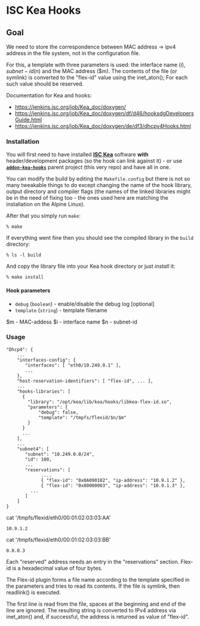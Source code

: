 # ISC Kea Hooks

## Goal

We need to store the correspondence between MAC address -> ipv4 address in the file system,
not in the configuration file.

For this, a template with three parameters is used: the interface name ($i), subnet-id ($n) and the MAC address ($m).
The contents of the file (or symlink) is converted to the "flex-id" value using the inet_aton(); 
For each such value should be reserved.

Documentation for Kea and hooks:

- https://jenkins.isc.org/job/Kea_doc/doxygen/
- https://jenkins.isc.org/job/Kea_doc/doxygen/df/d46/hooksdgDevelopersGuide.html
- https://jenkins.isc.org/job/Kea_doc/doxygen/de/df3/dhcpv4Hooks.html

### Installation

You will first need to have installed [**ISC Kea**](https://www.isc.org/kea/) software **with** header/development packages (so the hook can link against it) - or use [**`addon-kea-hooks`**](https://github.com/OpenNebula/addon-kea-hooks) parent project (this very repo) and have all in one.

You can modify the build by editing the `Makefile.config` but there is not so many tweakable things to do except changing the name of the hook library, output directory and compiler flags (the names of the linked libraries might be in the need of fixing too - the ones used here are matching the installation on the Alpine Linux).

After that you simply run `make`:

```
% make
```

If everything went fine then you should see the compiled library in the `build` directory:

```
% ls -l build
```

And copy the library file into your Kea hook directory or just *install* it:

```
% make install
```

#### Hook parameters

- `debug` (`boolean`) - enable/disable the debug log [optional]
- `template` (`string`) - template filename

$m - MAC-addess
$i - interface name
$n - subnet-id

### Usage

```
"Dhcp4": {
    ...
    "interfaces-config": {
       "interfaces": [ "eth0/10.249.0.1" ],
       ...
    },
    "host-reservation-identifiers": [ "flex-id", ... ],
    ...
    "hooks-libraries": [
      {
        "library": "/opt/kea/lib/kea/hooks/libkea-flex-id.so",
        "parameters": {
            "debug": false,
            "template": "/tmpfs/flexid/$n/$m"
        }
      }
      ...
    ],
    ...
    "subnet4": [
       "subnet": "10.249.0.0/24",
       "id": 100,
       ...
       "reservations": [
             ....
             { "flex-id": "0x0A090102", "ip-address": "10.9.1.2" },
             { "flex-id": "0x00000003", "ip-address": "10.9.1.3" },
	     ...
       ]
    ]
}
```

cat '/tmpfs/flexid/eth0/00:01:02:03:03:AA'
```
10.9.1.2
```

cat '/tmpfs/flexid/eth0/00:01:02:03:03:BB'
```
0.0.0.3
```

Each "reserved" address needs an entry in the "reservations" section.
Flex-id is a hexadecimal value of four bytes.

The Flex-id plugin forms a file name according to the template specified
in the parameters and tries to read its contents. If the file is symlink,
then readlink() is executed.

The first line is read from the file, spaces at the beginning 
and end of the line are ignored. The resulting string is converted
to IPv4 address via inet_aton() and, if successful, the address is returned
as value of "flex-id".

